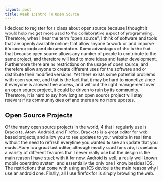 ```yaml
---
layout: post
title: Week 1:Intro To Open Source
---
```




I decided to register for a class about open source because I thought it would help me get more used to the collaborative aspect of programming. Therefore, when I hear the term "open source", I think of software and tools that are openly available online; that allow anyone to work on and imporve it's source code and documentation.
Some advantages of this is the fact that because open source allows any number of people to contribute to the same project, and therefore will lead to more ideas and faster development. Furthermore there are no restrictions on the usage of open source, and therefore allow anyone to create different uses for the software and or distribute their modified versions.
Yet there exists some potential problems with open source, and that is the fact that it may be hard to monetize since it everyone is allowed free access, and without the right management over an open source project, it could be driven to ruin by its community. Therefore, it is hard to say how long an open source project will stay relevant if its community dies off and there are no more updates.

## Open Source Projects

Of the many open source projects in the world, 4 that I regularly use is Brackets, Atom, Android, and Firefox.
Brackets is a great editor for web based projects, and allow you to see updates to your website in real time without the need to refresh everytime you wanted to see an update that you made. 
Atom is a great text editor, although mostly used for code, it contains a variety of different features that I never really use but the desgin is the main reason I have stuck with it for now.
Android is well, a really well known mobile operating system, and essentially the only one I know besides IOS. The restrictions that come with using an IOS device is the main reason why I use an android one.
Finally, all I use firefox for is simply browsing the web. 
